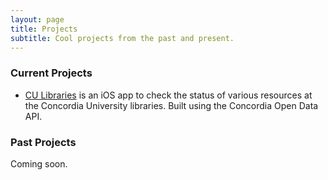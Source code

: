 ```yaml
---
layout: page
title: Projects
subtitle: Cool projects from the past and present.
---
```


### Current Projects

- [CU Libraries](https://github.com/markjamesm/CU-Libraries) is an iOS app to check the status of various resources at the Concordia University libraries. Built using the Concordia Open Data API.


### Past Projects

Coming soon.
